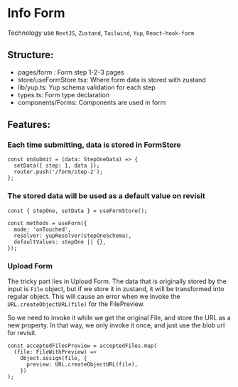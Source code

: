 # Info Form

Technology use `NextJS`, `Zustand`, `Tailwind`, `Yup`, `React-hook-form`

## Structure:
- pages/form : Form step 1-2-3 pages
- store/useFormStore.tsx: Where form data is stored with zustand
- lib/yup.ts: Yup schema validation for each step
- types.ts: Form type declaration
- components/Forms: Components are used in form

## Features:

### Each time submitting, data is stored in FormStore

```tsx
const onSubmit = (data: StepOneData) => {
  setData({ step: 1, data });
  router.push('/form/step-2');
};
```

### The stored data will be used as a default value on revisit

```tsx
const { stepOne, setData } = useFormStore();

const methods = useForm({
  mode: 'onTouched',
  resolver: yupResolver(stepOneSchema),
  defaultValues: stepOne || {},
});
```

### Upload Form

The tricky part lies in Upload Form. The data that is originally stored by the input is `File` object, but if we store it in zustand, it will be transformed into regular object. This will cause an error when we invoke the `URL.createObjectURL(file)` for the FilePreview. 

So we need to invoke it while we get the original File, and store the URL as a new property. In that way, we only invoke it once, and just use the blob url for revisit.

```tsx
const acceptedFilesPreview = acceptedFiles.map(
  (file: FileWithPreview) =>
    Object.assign(file, {
      preview: URL.createObjectURL(file),
    })
);
```
